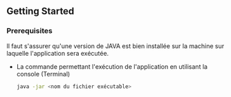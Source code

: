 


<!-- GETTING STARTED -->
## Getting Started



### Prerequisites

Il faut s'assurer qu'une version de JAVA est bien installée sur la machine sur laquelle l'application sera exécutée.
* La commande permettant l'exécution de l'application en utilisant la console (Terminal)
  ```sh
  java -jar <nom du fichier exécutable>
  ```





